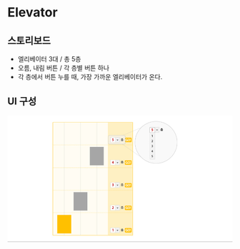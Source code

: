 # Elevator

## 스토리보드
- 엘리베이터 3대 / 총 5층
- 오름, 내림 버튼 / 각 층별 버튼 하나
- 각 층에서 버튼 누를 때, 가장 가까운 엘리베이터가 온다. 



## UI 구성
![todo list ui](./elevator_ui.jpg)

